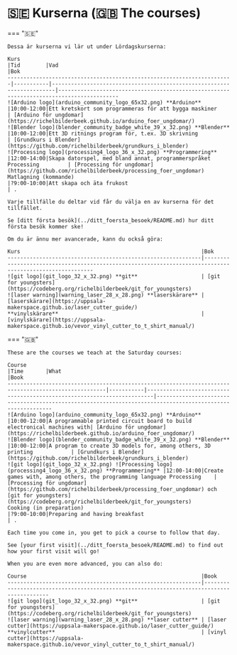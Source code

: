 # 🇸🇪 Kurserna (🇬🇧 The courses)

=== "🇸🇪"

    Dessa är kurserna vi lär ut under Lördagskurserna:

    Kurs                                                                   |Tid        |Vad                                                                    |Bok
    -----------------------------------------------------------------------|-----------|-----------------------------------------------------------------------|-----------------------------------------------------------------------------------------
    ![Arduino logo](arduino_community_logo_65x32.png) **Arduino**          |10:00-12:00|Ett kretskort som programmeras för att bygga maskiner                  | [Arduino för ungdomar](https://richelbilderbeek.github.io/arduino_foer_ungdomar/)
    ![Blender logo](blender_community_badge_white_39_x_32.png) **Blender** |10:00-12:00|Ett 3D ritnings program för, t.ex. 3D skrivning                        | [Grundkurs i Blender](https://github.com/richelbilderbeek/grundkurs_i_blender)
    ![Processing logo](processing4_logo_36_x_32.png) **Programmering**     |12:00-14:00|Skapa datorspel, med bland annat, programmerspråket Processing         | [Processing för ungdomar](https://github.com/richelbilderbeek/processing_foer_ungdomar)
    Matlagning (kommande)                                                  |?9:00-10:00|Att skapa och äta frukost                                              | .

    Varje tillfälle du deltar vid får du välja en av kurserna för det tillfället.

    Se [ditt första besök](../ditt_foersta_besoek/README.md) hur ditt första besök kommer ske!

    Om du är ännu mer avancerade, kann du också göra:

    Kurs                                                         |Bok
    -------------------------------------------------------------|---------------------------------------------------------------------------------------------------------
    ![git logo](git_logo_32_x_32.png) **git**                    | [git for youngsters](https://codeberg.org/richelbilderbeek/git_for_youngsters)
    ![laser warning](warning_laser_28_x_28.png) **laserskärare** | [laserskärare](https://uppsala-makerspace.github.io/laser_cutter_guide/)
    **vinylskärare**                                             | [vinylskärare](https://uppsala-makerspace.github.io/vevor_vinyl_cutter_to_t_shirt_manual/)

=== "🇬🇧"

    These are the courses we teach at the Saturday courses:

    Course                                                                                               |Time       |What                                                                    |Book
    -----------------------------------------------------------------------------------------------------|-----------|------------------------------------------------------------------------|-----------------------------------------------------------------------------------------------------------
    ![Arduino logo](arduino_community_logo_65x32.png) **Arduino**                                        |10:00-12:00|A programmable printed circuit board to build electronical machines with| [Arduino för ungdomar](https://richelbilderbeek.github.io/arduino_foer_ungdomar/)
    ![Blender logo](blender_community_badge_white_39_x_32.png) **Blender**                               |10:00-12:00|A program to create 3D models for, among others, 3D printing            | [Grundkurs i Blender](https://github.com/richelbilderbeek/grundkurs_i_blender)
    ![git logo](git_logo_32_x_32.png) ![Processing logo](processing4_logo_36_x_32.png) **Programmering** |12:00-14:00|Create games with, among others, the programming language Processing    | [Processing för ungdomar](https://github.com/richelbilderbeek/processing_foer_ungdomar) och [git for youngsters](https://codeberg.org/richelbilderbeek/git_for_youngsters)
    Cooking (in preparation)                                                                             |?9:00-10:00|Preparing and having breakfast                                          | .

    Each time you come in, you get to pick a course to follow that day.

    See [your first visit](../ditt_foersta_besoek/README.md) to find out how your first visit will go!

    When you are even more advanced, you can also do:

    Course                                                       |Book
    -------------------------------------------------------------|-------------------------------------------------------------------------------------------
    ![git logo](git_logo_32_x_32.png) **git**                    | [git for youngsters](https://codeberg.org/richelbilderbeek/git_for_youngsters)
    ![laser warning](warning_laser_28_x_28.png) **laser cutter** | [laser cutter](https://uppsala-makerspace.github.io/laser_cutter_guide/)
    **vinylcutter**                                              | [vinyl cutter](https://uppsala-makerspace.github.io/vevor_vinyl_cutter_to_t_shirt_manual/)
